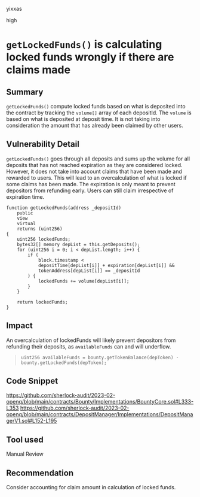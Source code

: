 yixxas

high

# `getLockedFunds()` is calculating locked funds wrongly if there are claims made

## Summary
`getLockedFunds()` compute locked funds based on what is deposited into the contract by tracking the `volume[]` array of each depositId. The `volume` is based on what is deposited at deposit time. It is not taking into consideration the amount that has already been claimed by other users.

## Vulnerability Detail

`getLockedFunds()` goes through all deposits and sums up the volume for all deposits that has not reached expiration as they are considered locked. However, it does not take into account claims that have been made and rewarded to users. This will lead to an overcalculation of what is locked if some claims has been made. The expiration is only meant to prevent depositors from refunding early. Users can still claim irrespective of expiration time.

```solidity
function getLockedFunds(address _depositId)
	public
	view
	virtual
	returns (uint256)
{
	uint256 lockedFunds;
	bytes32[] memory depList = this.getDeposits();
	for (uint256 i = 0; i < depList.length; i++) {
		if (
			block.timestamp <
			depositTime[depList[i]] + expiration[depList[i]] &&
			tokenAddress[depList[i]] == _depositId
		) {
			lockedFunds += volume[depList[i]];
		}
	}

	return lockedFunds;
}
```


## Impact
An overcalculation of lockedFunds will likely prevent depositors from refunding their deposits, as `availableFunds` can and will underflow.

> `uint256 availableFunds = bounty.getTokenBalance(depToken) - bounty.getLockedFunds(depToken);`

## Code Snippet
https://github.com/sherlock-audit/2023-02-openq/blob/main/contracts/Bounty/Implementations/BountyCore.sol#L333-L353
https://github.com/sherlock-audit/2023-02-openq/blob/main/contracts/DepositManager/Implementations/DepositManagerV1.sol#L152-L195

## Tool used

Manual Review

## Recommendation
Consider accounting for claim amount in calculation of locked funds.
